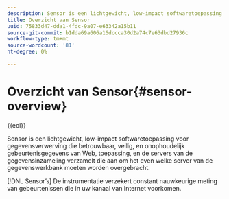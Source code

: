 ```yaml
---
description: Sensor is een lichtgewicht, low-impact softwaretoepassing voor gegevensverwerving die betrouwbaar, veilig, en onophoudelijk gebeurtenisgegevens van Web, toepassing, en de servers van de gegevensinzameling verzamelt die aan om het even welke server van de gegevenswerkbank moeten worden overgebracht.
title: Overzicht van Sensor
uuid: 75833d47-dda1-4fdc-9a07-e63342a15b11
source-git-commit: b1dda69a606a16dccca30d2a74c7e63dbd27936c
workflow-type: tm+mt
source-wordcount: '81'
ht-degree: 0%

---
```



# Overzicht van Sensor{#sensor-overview}

{{eol}}

Sensor is een lichtgewicht, low-impact softwaretoepassing voor gegevensverwerving die betrouwbaar, veilig, en onophoudelijk gebeurtenisgegevens van Web, toepassing, en de servers van de gegevensinzameling verzamelt die aan om het even welke server van de gegevenswerkbank moeten worden overgebracht.

[!DNL Sensor’s] De instrumentatie verzekert constant nauwkeurige meting van gebeurtenissen die in uw kanaal van Internet voorkomen.
